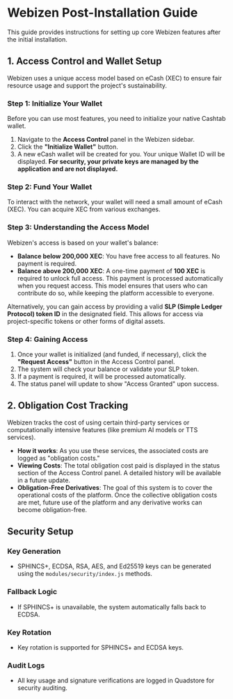 # Webizen Post-Installation Guide

This guide provides instructions for setting up core Webizen features after the initial installation.

## 1. Access Control and Wallet Setup

Webizen uses a unique access model based on eCash (XEC) to ensure fair resource usage and support the project's sustainability.

### Step 1: Initialize Your Wallet

Before you can use most features, you need to initialize your native Cashtab wallet.

1.  Navigate to the **Access Control** panel in the Webizen sidebar.
2.  Click the **"Initialize Wallet"** button.
3.  A new eCash wallet will be created for you. Your unique Wallet ID will be displayed. **For security, your private keys are managed by the application and are not displayed.**

### Step 2: Fund Your Wallet

To interact with the network, your wallet will need a small amount of eCash (XEC). You can acquire XEC from various exchanges.

### Step 3: Understanding the Access Model

Webizen's access is based on your wallet's balance:

-   **Balance below 200,000 XEC**: You have free access to all features. No payment is required.
-   **Balance above 200,000 XEC**: A one-time payment of **100 XEC** is required to unlock full access. This payment is processed automatically when you request access. This model ensures that users who can contribute do so, while keeping the platform accessible to everyone.

Alternatively, you can gain access by providing a valid **SLP (Simple Ledger Protocol) token ID** in the designated field. This allows for access via project-specific tokens or other forms of digital assets.

### Step 4: Gaining Access

1.  Once your wallet is initialized (and funded, if necessary), click the **"Request Access"** button in the Access Control panel.
2.  The system will check your balance or validate your SLP token.
3.  If a payment is required, it will be processed automatically.
4.  The status panel will update to show "Access Granted" upon success.

## 2. Obligation Cost Tracking

Webizen tracks the cost of using certain third-party services or computationally intensive features (like premium AI models or TTS services).

-   **How it works**: As you use these services, the associated costs are logged as "obligation costs."
-   **Viewing Costs**: The total obligation cost paid is displayed in the status section of the Access Control panel. A detailed history will be available in a future update.
-   **Obligation-Free Derivatives**: The goal of this system is to cover the operational costs of the platform. Once the collective obligation costs are met, future use of the platform and any derivative works can become obligation-free.

## Security Setup

### Key Generation
- SPHINCS+, ECDSA, RSA, AES, and Ed25519 keys can be generated using the `modules/security/index.js` methods.

### Fallback Logic
- If SPHINCS+ is unavailable, the system automatically falls back to ECDSA.

### Key Rotation
- Key rotation is supported for SPHINCS+ and ECDSA keys.

### Audit Logs
- All key usage and signature verifications are logged in Quadstore for security auditing.